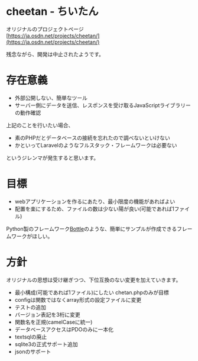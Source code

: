 # cheetan - ちいたん

オリジナルのプロジェクトページ  
[https://ja.osdn.net/projects/cheetan/](https://ja.osdn.net/projects/cheetan/)

残念ながら、開発は中止されたようです。  

# 存在意義
- 外部公開しない、簡単なツール
- サーバー側にデータを送信、レスポンスを受け取るJavaScriptライブラリーの動作確認

上記のことを行いたい場合、
- 素のPHPだとデータベースの接続を忘れたので調べないといけない
- かといってLaravelのようなフルスタック・フレームワークは必要ない

というジレンマが発生すると思います。  

# 目標
- webアプリケーションを作るにあたり、最小限度の機能があればよい
- 配置を楽にするため、ファイルの数は少ない陽が良い(可能であれば1ファイル)　　

Python製のフレームワーク[Bottle](https://bottlepy.org/docs/dev/)のような、簡単にサンプルが作成できるフレームワークがほしい。

# 方針
オリジナルの思想は受け継ぎつつ、下位互換のない変更を加えていきます。

- 最小構成(可能であれば1ファイル)にしたい chetan.phpのみが目標
-  configは関数ではなくarray形式の設定ファイルに変更
-  テストの追加
- バージョン表記を3桁に変更
- 関数名を正規(camelCaseに統一)
- データベースアクセスはPDOのみに一本化
- textsqlの廃止
- sqlite3の正式サポート追加
- jsonのサポート


